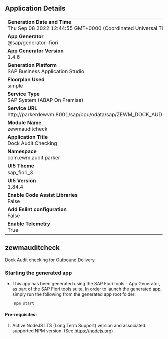 ## Application Details
|               |
| ------------- |
|**Generation Date and Time**<br>Thu Sep 08 2022 12:44:55 GMT+0000 (Coordinated Universal Time)|
|**App Generator**<br>@sap/generator-fiori|
|**App Generator Version**<br>1.4.6|
|**Generation Platform**<br>SAP Business Application Studio|
|**Floorplan Used**<br>simple|
|**Service Type**<br>SAP System (ABAP On Premise)|
|**Service URL**<br>http://parkerdewvm:8001/sap/opu/odata/sap/ZEWM_DOCK_AUDITCHECK_SRV
|**Module Name**<br>zewmauditcheck|
|**Application Title**<br>Dock Audit Checking|
|**Namespace**<br>com.ewm.audit.parker|
|**UI5 Theme**<br>sap_fiori_3|
|**UI5 Version**<br>1.84.4|
|**Enable Code Assist Libraries**<br>False|
|**Add Eslint configuration**<br>False|
|**Enable Telemetry**<br>True|

## zewmauditcheck

Dock Audit checking for Outbound Delivery

### Starting the generated app

-   This app has been generated using the SAP Fiori tools - App Generator, as part of the SAP Fiori tools suite.  In order to launch the generated app, simply run the following from the generated app root folder:

```
    npm start
```

#### Pre-requisites:

1. Active NodeJS LTS (Long Term Support) version and associated supported NPM version.  (See https://nodejs.org)


